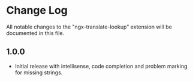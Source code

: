 # Change Log

All notable changes to the "ngx-translate-lookup" extension will be documented in this file.

## 1.0.0

- Initial release with intellisense, code completion and problem marking for missing strings.
